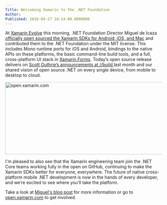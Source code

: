 ```yaml
---
Title: Welcoming Xamarin to the .NET Foundation
Author: 
Published: 2016-04-27 18:14:00.0000000
---
```

<p>At <a href="https://evolve.xamarin.com/">Xamarin Evolve</a>&nbsp;this <g class="gr_ gr_23 gr-alert gr_gramm gr_run_anim Punctuation multiReplace" id="23" data-gr-id="23">morning, .</g>NET Foundation Director Miguel de Icaza <a href="http://open.xamarin.com/">officially open sourced&nbsp;the Xamarin SDKs for Android, iOS, and Mac</a>&nbsp;and contributed them to the .NET Foundation under the MIT license. This includes Mono runtime ports for iOS and Android, bindings to the native APIs on these platforms, the basic command-line build tools, and a full, cross-platform UI stack in <a href="https://github.com/xamarin/Xamarin.Forms">Xamarin.Forms</a>. Today&rsquo;s open source release delivers on <a href="https://channel9.msdn.com/Events/Build/2016/KEY02">Scott Guthrie&rsquo;s announcements at //build </a>last month and our shared vision of open source .NET on every single device, from mobile to desktop to <g class="gr_ gr_27 gr-alert gr_gramm gr_run_anim Grammar only-ins replaceWithoutSep" id="27" data-gr-id="27">cloud</g>.</p>

<p><img src="assets/posts/cropped.jpg" alt="open.xamarin.com" width="600" height="233" /></p>

<p>I'm pleased to also see that the Xamarin engineering team join the .NET Core teams working&nbsp;fully&nbsp;in the open&nbsp;on GitHub, continuing to make the Xamarin SDKs better for everyone, everywhere. The future of native cross-platform mobile .NET development is now in the hands of every developer, and we&rsquo;re excited to see where you&rsquo;ll take the platform.</p>

<p>Take a look at <a href="https://blog.xamarin.com/live-from-evolve-open-source-xamarin-ready-for-you">Miguel's blog post</a>&nbsp;for more information or go to <a href="http://open.xamarin.com/">open.xamarin.com</a>&nbsp;to get involved.</p>
